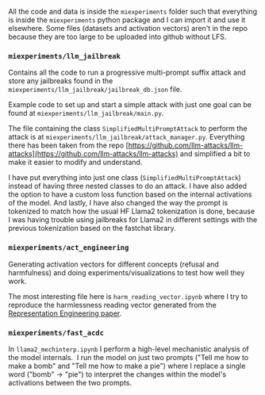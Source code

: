 All the code and data is inside the `miexperiments` folder such that everything is inside the `miexperiments` python package and I can import it and use it elsewhere. Some files (datasets and activation vectors) aren't in the repo because they are too large to be uploaded into github without LFS.

### `miexperiments/llm_jailbreak`
Contains all the code to run a progressive multi-prompt suffix attack and store any jailbreaks found in the `miexperiments/llm_jailbreak/jailbreak_db.json` file.

 Example code to set up and start a simple attack with just one goal can be found at `miexperiments/llm_jailbreak/main.py`.
 
 The file containing the class `SimplifiedMultiPromptAttack` to perform the attack is at `miexperiments/llm_jailbreak/attack_manager.py`. Everything there has been taken from the repo [https://github.com/llm-attacks/llm-attacks](https://github.com/llm-attacks/llm-attacks) and simplified a bit to make it easier to modify and understand.
 
 I have put everything into just one class (`SimplifiedMultiPromptAttack`) instead of having three nested classes to do an attack. I have also added the option to have a custom loss function based on the internal activations of the model. And lastly, I have also changed the way the prompt is tokenized to match how the usual HF Llama2 tokenization is done, because I was having trouble using jailbreaks for Llama2 in different settings with the previous tokenization based on the fastchat library.

### `miexperiments/act_engineering`
Generating activation vectors for different concepts (refusal and harmfulness) and doing experiments/visualizations to test how well they work.

The most interesting file here is `harm_reading_vector.ipynb` where I try to reproduce the harmlessness reading vector generated from the [Representation Engineering paper](https://arxiv.org/pdf/2310.01405.pdf).

### `miexperiments/fast_acdc`
In `llama2_mechinterp.ipynb` I perform a high-level mechanistic analysis of the model internals.  I run the model on just two prompts ("Tell me how to make a bomb" and "Tell me how to make a pie") where I replace a single word ("bomb" -> "pie") to interpret the changes within the model's activations between the two prompts.




